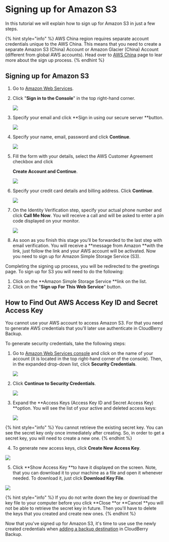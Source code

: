 # Signing up for Amazon S3

In this tutorial we will explain how to sign up for Amazon S3 in just a few steps.

{% hint style="info" %}
AWS China region requires separate account credentials unique to the AWS China. This means that you need to create a separate Amazon S3 \(China\) Account or Amazon Glacier \(China\) Account \(different from global AWS accounts\). Head over to [AWS China](https://www.amazonaws.cn/en/) page to lear more about the sign up process.
{% endhint %}

## Signing up for Amazon S3

1. Go to [Amazon Web Services](http://aws.amazon.com/).
2. Click "**Sign in to the Console**" in the top right-hand corner.

   ![](../../../.gitbook/assets/amazons3.png)

3. Specify your email and click **Sign in using our secure server **button.

   ![](../../../.gitbook/assets/sign_up_s3_2.png)

4. Specify your name, email, password and click **Continue**.

   ![](../../../.gitbook/assets/sign_up_s3_3.png)

5. Fill the form with your details, select the AWS Customer Agreement checkbox and click 

   **Create Account and Continue**.

   ![](../../../.gitbook/assets/sign_up_s3_4.png)

6. Specify your credit card details and billing address. Click **Continue**.

   ![](../../../.gitbook/assets/sign_up_s3_5.png)

7. On the Identity Verification step, specify your actual phone number and click **Call Me Now**. You will receive a call and will be asked to enter a pin code displayed on your monitor.

   ![](../../../.gitbook/assets/sign_up_s3_6.png)

8. As soon as you finish this stage you’ll be forwarded to the last step with email verification. You will receive a **message from Amazon **with the link, just follow the link and your AWS account will be activated. Now you need to sign up for Amazon Simple Storage Service \(S3\).

Completing the signing up process, you will be redirected to the greetings page. To sign up for S3 you will need to do the following:

1. Click on the **Amazon Simple Storage Service **link on the list.
2. Click on the "**Sign up For This Web Service**" button.

## How to Find Out AWS Access Key ID and Secret Access Key

You cannot use your AWS account to access Amazon S3. For that you need to generate AWS credentials that you'll later use authenticate in CloudBerry Backup.

To generate security credentials, take the following steps:

1. Go to [Amazon Web Services console](https://aws.amazon.com/) and click on the name of your account \(it is located in the top right-hand corner of the console\). Then, in the expanded drop-down list, click **Security Credentials**.

   ![](../../../.gitbook/assets/signups3screen2.png)

2. Click **Continue to Security Credentials**.

   ![](../../../.gitbook/assets/signups3screen3.png)

3. Expand the **Access Keys \(Access Key ID and Secret Access Key\) **option. You will see the list of your active and deleted access keys:

   ![](../../../.gitbook/assets/signups3screen4.png)

{% hint style="info" %}
You cannot retrieve the existing secret key. You can see the secret key only once immediately after creating. So, in order to get a secret key, you will need to create a new one.
{% endhint %}

4. To generate new access keys, click **Create New Access Key**.

![](../../../.gitbook/assets/signups3screen5.png)

5. Click **Show Access Key **to have it displayed on the screen. Note, that you can download it to your machine as a file and open it whenever needed. To download it, just click **Download Key File**.

![](../../../.gitbook/assets/signups3screen6.png)

{% hint style="info" %}
If you do not write down the key or download the key file to your computer before you click **Close **or **Cancel **you will not be able to retrieve the secret key in future. Then you'll have to delete the keys that you created and create new ones.
{% endhint %}

Now that you've signed up for Amazon S3, it's time to use use the newly created credentials when [adding a backup destination](../../getting-started-1/installation-and-configuration/adding-a-backup-destination.md) in CloudBerry Backup.

